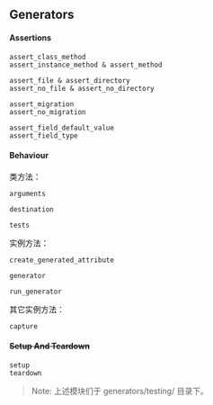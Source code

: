 ## Generators

#### Assertions

```
assert_class_method
assert_instance_method & assert_method

assert_file & assert_directory
assert_no_file & assert_no_directory

assert_migration
assert_no_migration

assert_field_default_value
assert_field_type
```

#### Behaviour

类方法：

```
arguments

destination

tests
```

实例方法：

```
create_generated_attribute

generator

run_generator
```

其它实例方法：

```
capture
```

#### ~~Setup And Teardown~~

```
setup
teardown
```

> Note: 上述模块们于 generators/testing/ 目录下。
